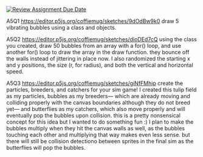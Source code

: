 [![Review Assignment Due Date](https://classroom.github.com/assets/deadline-readme-button-24ddc0f5d75046c5622901739e7c5dd533143b0c8e959d652212380cedb1ea36.svg)](https://classroom.github.com/a/pJv4oXRo)

A5Q1
https://editor.p5js.org/coffiemug/sketches/9dOdBw9k0
draw 5 vibrating bubbles using a class and objects. 


A5Q2
https://editor.p5js.org/coffiemug/sketches/dioDEd7cQ
using the class you created, draw 50 bubbles from an array with a for() loop, and use another for() loop to draw the array in the draw function. they bounce off the walls instead of jittering in place now. I also randomized the starting x and y positions, the size (r, for radius), and both the vertical and horizontal speed.

A5Q3
https://editor.p5js.org/coffiemug/sketches/giNfFMhip
create the particles, breeders, and catchers for your sim game! I created this tulip field as my particles, bubbles as my breeders— which are already moving and colliding properly with the canvas boundaries although they do not breed yet— and butterflies as my catchers, which also move properly and will eventually pop the bubbles upon collision.
this is a pretty nonsensical concept for this idea but I wanted to do something fun :) I plan to make the bubbles multiply when they hit the canvas walls as well, as the bubbles touching each other and multiplying that way makes even less sense. but there will still be collision detectiono between sprites in the final sim as the butterflies will pop the bubbles.
